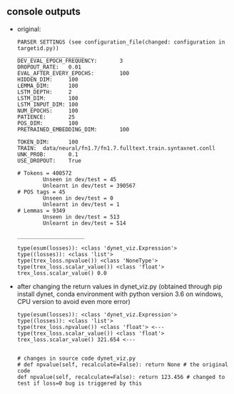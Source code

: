 ## console outputs

* original:

      PARSER SETTINGS (see configuration_file(changed: configuration in targetid.py))
      _____________________
      DEV_EVAL_EPOCH_FREQUENCY:       3
      DROPOUT_RATE:   0.01
      EVAL_AFTER_EVERY_EPOCHS:        100
      HIDDEN_DIM:     100
      LEMMA_DIM:      100
      LSTM_DEPTH:     2
      LSTM_DIM:       100
      LSTM_INPUT_DIM: 100
      NUM_EPOCHS:     100
      PATIENCE:       25
      POS_DIM:        100
      PRETRAINED_EMBEDDING_DIM:       100

      TOKEN_DIM:      100
      TRAIN:  data/neural/fn1.7/fn1.7.fulltext.train.syntaxnet.conll
      UNK_PROB:       0.1
      USE_DROPOUT:    True

      # Tokens = 400572
              Unseen in dev/test = 45
              Unlearnt in dev/test = 390567
      # POS tags = 45
              Unseen in dev/test = 0
              Unlearnt in dev/test = 1
      # Lemmas = 9349
              Unseen in dev/test = 513
              Unlearnt in dev/test = 514

      _____________________

      type(esum(losses)): <class 'dynet_viz.Expression'>
      type((losses)): <class 'list'>
      type(trex_loss.npvalue()) <class 'NoneType'>
      type(trex_loss.scalar_value()) <class 'float'>
      trex_loss.scalar_value() 0.0

* after changing the return values in dynet_viz.py (obtained through pip install dynet, conda environment with python version 3.6 on windows, CPU version to avoid even more error)

      type(esum(losses)): <class 'dynet_viz.Expression'>
      type((losses)): <class 'list'>
      type(trex_loss.npvalue()) <class 'float'> <---
      type(trex_loss.scalar_value()) <class 'float'>
      trex_loss.scalar_value() 321.654 <---


      # changes in source code dynet_viz.py
      # def npvalue(self, recalculate=False): return None # the original code
      def npvalue(self, recalculate=False): return 123.456 # changed to test if loss=0 bug is triggered by this

